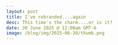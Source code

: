 ```yaml
---
layout: post
title: I've rebranded....again
desc: This time's the charm....or is it?
date: 30 June 2025 @ 12:00am GMT-6
image: /blog/img/2025-06-30/thumb.png
---
```



